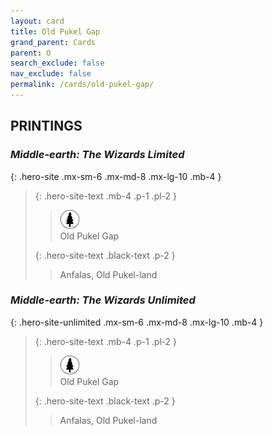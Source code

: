 ```yaml
---
layout: card
title: Old Pukel Gap
grand_parent: Cards
parent: O
search_exclude: false
nav_exclude: false
permalink: /cards/old-pukel-gap/
---
```


## PRINTINGS


### _Middle-earth: The Wizards Limited_

{: .hero-site .mx-sm-6 .mx-md-8 .mx-lg-10 .mb-4 }
> {: .hero-site-text .mb-4 .p-1 .pl-2 }
> > <div class="card-mp"><img src="/assets/images/wilderness.svg"></div>
> > <div class="character-card-name">Old Pukel Gap</div>
>
> {: .hero-site-text .black-text .p-2 }
> > Anfalas, Old Pukel-land 
> 

### _Middle-earth: The Wizards Unlimited_

{: .hero-site-unlimited .mx-sm-6 .mx-md-8 .mx-lg-10 .mb-4 }
> {: .hero-site-text .mb-4 .p-1 .pl-2 }
> > <div class="card-mp"><img src="/assets/images/wilderness.svg"></div>
> > <div class="character-card-name">Old Pukel Gap</div>
>
> {: .hero-site-text .black-text .p-2 }
> > Anfalas, Old Pukel-land 
> 
